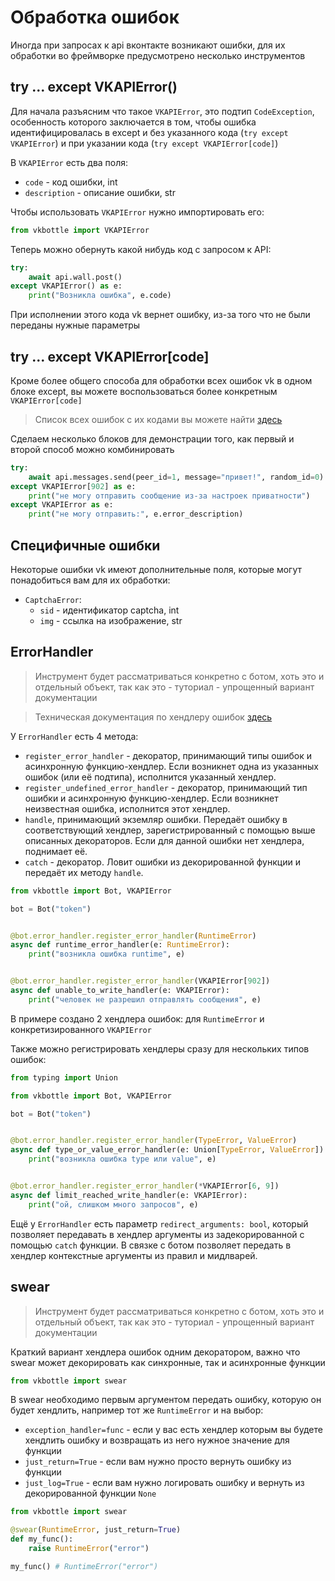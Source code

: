 # Обработка ошибок

Иногда при запросах к api вконтакте возникают ошибки, для их обработки во фреймворке предусмотрено несколько инструментов

## try ... except VKAPIError()

Для начала разъясним что такое `VKAPIError`, это подтип `CodeException`, особенность которого заключается в том, чтобы ошибка идентифицировалась в except и без указанного кода (`try except VKAPIError`) и при указании кода (`try except VKAPIError[code]`)

В `VKAPIError` есть два поля:

* `code` - код ошибки, int
* `description` - описание ошибки, str

Чтобы использовать `VKAPIError` нужно импортировать его:

```python
from vkbottle import VKAPIError
```

Теперь можно обернуть какой нибудь код с запросом к API:

```python
try:
    await api.wall.post()
except VKAPIError() as e:
    print("Возникла ошибка", e.code)
```

При исполнении этого кода vk вернет ошибку, из-за того что не были переданы нужные параметры

## try ... except VKAPIError[code]

Кроме более общего способа для обработки всех ошибок vk в одном блоке except, вы можете воспользоваться более конкретным `VKAPIError[code]`

> Список всех ошибок с их кодами вы можете найти [здесь](https://vk.com/dev/errors)

Сделаем несколько блоков для демонстрации того, как первый и второй способ можно комбинировать

```python
try:
    await api.messages.send(peer_id=1, message="привет!", random_id=0)
except VKAPIError[902] as e:
    print("не могу отправить сообщение из-за настроек приватности")
except VKAPIError as e:
    print("не могу отправить:", e.error_description)
```

## Специфичные ошибки

Некоторые ошибки vk имеют дополнительные поля, которые могут понадобиться вам для их обработки:

* `CaptchaError`:
  * `sid` - идентификатор captcha, int
  * `img` - ссылка на изображение, str

## ErrorHandler

> Инструмент будет рассматриваться конкретно с ботом, хоть это и отдельный объект, так как это - туториал - упрощенный вариант документации

> Техническая документация по хендлеру ошибок [здесь](/docs/low-level/exception_handling/error-handler.md)

У `ErrorHandler` есть 4 метода:

* `register_error_handler` - декоратор, принимающий типы ошибок и асинхронную функцию-хендлер. Если возникнет одна из указанных ошибок (или её подтипа), исполнится указанный хендлер.
* `register_undefined_error_handler` - декоратор, принимающий тип ошибки и асинхронную функцию-хендлер. Если возникнет неизвестная ошибка, исполнится этот хендлер.
* `handle`, принимающий экземляр ошибки. Передаёт ошибку в соответствующий хендлер, зарегистрированный с помощью выше описанных декораторов. Если для данной ошибки нет хендлера, поднимает её.
* `catch` - декоратор. Ловит ошибки из декорированной функции и передаёт их методу `handle`.

```python
from vkbottle import Bot, VKAPIError

bot = Bot("token")


@bot.error_handler.register_error_handler(RuntimeError)
async def runtime_error_handler(e: RuntimeError):
    print("возникла ошибка runtime", e)


@bot.error_handler.register_error_handler(VKAPIError[902])
async def unable_to_write_handler(e: VKAPIError):
    print("человек не разрешил отправлять сообщения", e)
```

В примере создано 2 хендлера ошибок: для `RuntimeError` и конкретизированного `VKAPIError`

Также можно регистрировать хендлеры сразу для нескольких типов ошибок:

```python
from typing import Union

from vkbottle import Bot, VKAPIError

bot = Bot("token")


@bot.error_handler.register_error_handler(TypeError, ValueError)
async def type_or_value_error_handler(e: Union[TypeError, ValueError]):
    print("возникла ошибка type или value", e)


@bot.error_handler.register_error_handler(*VKAPIError[6, 9])
async def limit_reached_write_handler(e: VKAPIError):
    print("ой, слишком много запросов", e)
```

Ещё у `ErrorHandler` есть параметр `redirect_arguments: bool`, который позволяет передавать в хендлер аргументы из задекорированной с помощью `catch` функции. В связке с ботом позволяет передать в хендлер контекстные аргументы из правил и мидлварей.

## swear

> Инструмент будет рассматриваться конкретно с ботом, хоть это и отдельный объект, так как это - туториал - упрощенный вариант документации

Краткий вариант хендлера ошибок одним декоратором, важно что swear может декорировать как синхронные, так и асинхронные функции

```python
from vkbottle import swear
```

В swear необходимо первым аргументом передать ошибку, которую он будет хендлить, например тот же `RuntimeError` и на выбор:

* `exception_handler=func` - если у вас есть хендлер которым вы будете хендлить ошибку и возвращать из него нужное значение для функции
* `just_return=True` - если вам нужно просто вернуть ошибку из функции
* `just_log=True` - если вам нужно логировать ошибку и вернуть из декорированной функции `None`

```python
from vkbottle import swear

@swear(RuntimeError, just_return=True)
def my_func():
    raise RuntimeError("error")

my_func() # RuntimeError("error")
```
